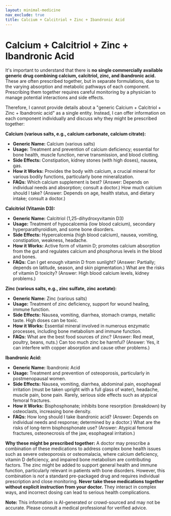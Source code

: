 ```yaml
---
layout: minimal-medicine
nav_exclude: true
title: Calcium + Calcitriol + Zinc + Ibandronic Acid
---
```


# Calcium + Calcitriol + Zinc + Ibandronic Acid

It's important to understand that there is **no single commercially available generic drug combining calcium, calcitriol, zinc, and ibandronic acid.**  These are often prescribed together, but in separate formulations, due to the varying absorption and metabolic pathways of each component.  Prescribing them together requires careful monitoring by a physician to manage potential interactions and side effects.

Therefore, I cannot provide details about a "generic Calcium + Calcitriol + Zinc + Ibandronic acid" as a single entity.  Instead, I can offer information on each component individually and discuss why they might be prescribed together:

**Calcium (various salts, e.g., calcium carbonate, calcium citrate):**

* **Generic Name:** Calcium (various salts)
* **Usage:**  Treatment and prevention of calcium deficiency; essential for bone health, muscle function, nerve transmission, and blood clotting.
* **Side Effects:** Constipation, kidney stones (with high doses), nausea, gas.
* **How it Works:**  Provides the body with calcium, a crucial mineral for various bodily functions, particularly bone mineralization.
* **FAQs:**  Which calcium supplement is best?  (Answer: Depends on individual needs and absorption; consult a doctor.)  How much calcium should I take? (Answer: Depends on age, health status, and dietary intake; consult a doctor.)


**Calcitriol (Vitamin D3):**

* **Generic Name:** Calcitriol (1,25-dihydroxyvitamin D3)
* **Usage:** Treatment of hypocalcemia (low blood calcium), secondary hyperparathyroidism, and some bone disorders.
* **Side Effects:** Hypercalcemia (high blood calcium), nausea, vomiting, constipation, weakness, headache.
* **How it Works:**  Active form of vitamin D; promotes calcium absorption from the gut and regulates calcium and phosphorus levels in the blood and bones.
* **FAQs:**  Can I get enough vitamin D from sunlight? (Answer: Partially; depends on latitude, season, and skin pigmentation.)  What are the risks of vitamin D toxicity? (Answer: High blood calcium levels, kidney problems.)


**Zinc (various salts, e.g., zinc sulfate, zinc acetate):**

* **Generic Name:** Zinc (various salts)
* **Usage:** Treatment of zinc deficiency, support for wound healing, immune function.
* **Side Effects:** Nausea, vomiting, diarrhea, stomach cramps, metallic taste.  High doses can be toxic.
* **How it Works:**  Essential mineral involved in numerous enzymatic processes, including bone metabolism and immune function.
* **FAQs:**  What are the best food sources of zinc? (Answer: Red meat, poultry, beans, nuts.)  Can too much zinc be harmful? (Answer: Yes, it can interfere with copper absorption and cause other problems.)


**Ibandronic Acid:**

* **Generic Name:** Ibandronic Acid
* **Usage:** Treatment and prevention of osteoporosis, particularly in postmenopausal women.
* **Side Effects:**  Nausea, vomiting, diarrhea, abdominal pain, esophageal irritation (must be taken upright with a full glass of water), headache, muscle pain, bone pain.  Rarely, serious side effects such as atypical femoral fractures.
* **How it Works:** Bisphosphonate; inhibits bone resorption (breakdown) by osteoclasts, increasing bone density.
* **FAQs:**  How long should I take ibandronic acid? (Answer: Depends on individual needs and response; determined by a doctor.)  What are the risks of long-term bisphosphonate use? (Answer: Atypical femoral fractures, osteonecrosis of the jaw, esophageal irritation.)



**Why these might be prescribed together:**  A doctor may prescribe a combination of these medications to address complex bone health issues such as severe osteoporosis or osteomalacia, where calcium deficiency, vitamin D deficiency, and impaired bone metabolism are contributing factors.  The zinc might be added to support general health and immune function, particularly relevant in patients with bone disorders.  However, this combination is *not* a standard pre-packaged drug and requires individual prescription and close monitoring.  **Never take these medications together without explicit instruction from your doctor.**  They interact in complex ways, and incorrect dosing can lead to serious health complications.


**Note:** This information is AI-generated or crowd-sourced and may not be accurate. Please consult a medical professional for verified advice.